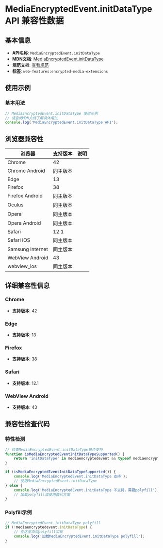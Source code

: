 # MediaEncryptedEvent.initDataType API 兼容性数据

## 基本信息

- **API名称**: `MediaEncryptedEvent.initDataType`
- **MDN文档**: [MediaEncryptedEvent.initDataType](https://developer.mozilla.org/docs/Web/API/MediaEncryptedEvent/initDataType)
- **规范文档**: [查看规范](https://w3c.github.io/encrypted-media/#dom-mediaencryptedevent-initdatatype)
- **标签**: `web-features:encrypted-media-extensions`

## 使用示例

### 基本用法

```javascript
// MediaEncryptedEvent.initDataType 使用示例
// 请查阅MDN文档了解具体用法
console.log('MediaEncryptedEvent.initDataType API');
```

## 浏览器兼容性

| 浏览器 | 支持版本 | 说明 |
|--------|----------|------|
| Chrome | 42 |  |
| Chrome Android | 同主版本 |  |
| Edge | 13 |  |
| Firefox | 38 |  |
| Firefox Android | 同主版本 |  |
| Oculus | 同主版本 |  |
| Opera | 同主版本 |  |
| Opera Android | 同主版本 |  |
| Safari | 12.1 |  |
| Safari iOS | 同主版本 |  |
| Samsung Internet | 同主版本 |  |
| WebView Android | 43 |  |
| webview_ios | 同主版本 |  |

## 详细兼容性信息

### Chrome

- **支持版本**: 42

### Edge

- **支持版本**: 13

### Firefox

- **支持版本**: 38

### Safari

- **支持版本**: 12.1

### WebView Android

- **支持版本**: 43

## 兼容性检查代码

### 特性检测

```javascript
// 检查MediaEncryptedEvent.initDataType是否支持
function isMediaEncryptedEventInitDataTypeSupported() {
    return 'initDataType' in mediaencryptedevent && typeof mediaencryptedevent.initDataType === 'function';
}

if (isMediaEncryptedEventInitDataTypeSupported()) {
    console.log('MediaEncryptedEvent.initDataType 支持');
    // 使用MediaEncryptedEvent.initDataType
} else {
    console.log('MediaEncryptedEvent.initDataType 不支持，需要polyfill');
    // 加载polyfill或使用替代方案
}
```

### Polyfill示例

```javascript
// MediaEncryptedEvent.initDataType polyfill
if (!mediaencryptedevent.initDataType) {
    // 在这里添加polyfill实现
    console.log('加载MediaEncryptedEvent.initDataType polyfill');
}
```

